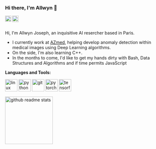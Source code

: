 ### Hi there, I'm Allwyn 👋

<a href="https://www.linkedin.com/in/allwyn-joseph/">
  <img align="left" alt="Allwyn Joseph | LinkedIn" width="20px" src="https://www.vectorlogo.zone/logos/twitter/twitter-icon.svg" />
</a>
<a href="https://twitter.com/anuraghazru">
  <img align="left" alt="Allwyn Joseph | Twitter" width="21px" src="https://www.vectorlogo.zone/logos/linkedin/linkedin-icon.svg" />
</a>


<br />
<br />

Hi, I'm Allwyn Joseph, an inquisitive AI resercher based in Paris. 
- I currently work at [AZmed](azmed.co), helping develop anomaly detection within medical images using Deep Learning algorithms.
- On the side, I'm also learning C++.
- In the months to come, I'd like to get my hands dirty with Bash, Data Structures and Algorithms and if time permits JavaScript


**Languages and Tools:**  
<p align="left">
<img src="https://www.vectorlogo.zone/logos/linux/linux-icon.svg" alt="linux" width="40" height="40"/> 
<img src="https://www.vectorlogo.zone/logos/python/python-icon.svg" alt="python" width="40" height="40"/> 
<img src="https://www.vectorlogo.zone/logos/git-scm/git-scm-icon.svg" alt="git" width="40" height="40"/> 
<img src="https://www.vectorlogo.zone/logos/pytorch/pytorch-icon.svg" alt="pytorch" width="40" height="40"/>
<img src="https://www.vectorlogo.zone/logos/tensorflow/tensorflow-icon.svg" alt="tensorflow" width="40" height="40"/>
  
  
<p align="left">
<a href="https://github.com/allwyn12?tab=repositories"><img src="https://github-readme-stats.vercel.app/api?username=allwyn12d&count_private=true&show_icons=true&hide=issues" alt="github readme stats" height="156"/></a>

</p>
<!--- 	</p>
  if you have forked this to use on your profile, 	
  Change the `github-readme-stats.anuraghazra1.vercel.app` to `github-readme-stats.vercel.app` 	<p align="left"> 

<!--- 
  if you have forked this to use on your profile, 
  Change the `github-readme-stats.anuraghazra1.vercel.app` to `github-readme-stats.vercel.app` 
--->

<!-- Change the `github-readme-stats.anuraghazra1.vercel.app` to `github-readme-stats.vercel.app`  -->

